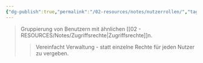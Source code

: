 ```yaml
---
{"dg-publish":true,"permalink":"/02-resources/notes/nutzerrollen/","tags":["it-sicherheit/berechtigung"],"noteIcon":"","updated":"2025-08-28T17:46:01.000+02:00"}
---
```


>Gruppierung von Benutzern mit ähnlichen [[02 - RESOURCES/Notes/Zugriffsrechte\|Zugriffsrechte]]n.
>>Vereinfacht Verwaltung - statt einzelne Rechte für jeden Nutzer zu vergeben.